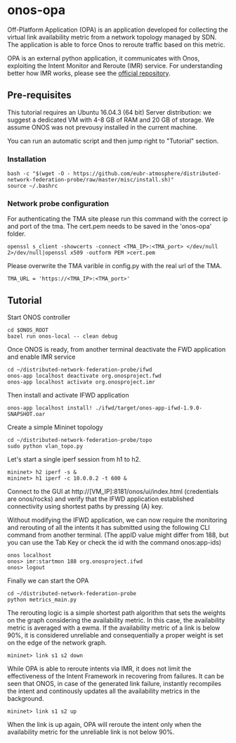 # onos-opa
Off-Platform Application (OPA) is an application developed for collecting the virtual link availability metric from a network topology managed by SDN. The application is able to force Onos to reroute traffic based on this metric.

OPA is an external python application, it communicates with Onos, exploiting the Intent Monitor and Reroute (IMR) service. For understanding better how IMR works, please see the [official repository](https://github.com/ANTLab-polimi/onos-opa-example).

## Pre-requisites

This tutorial requires an Ubuntu 16.04.3 (64 bit) Server distribution: we suggest a dedicated VM with 4-8 GB of RAM and 20 GB of storage. We assume ONOS was not prevousy installed in the current machine.

You can run an automatic script  and then jump right to "Tutorial" section.

### Installation
```
bash -c "$(wget -O - https://github.com/eubr-atmosphere/distributed-network-federation-probe/raw/master/misc/install.sh)"
source ~/.bashrc
```

### Network probe configuration
For authenticating the TMA site please run this command with the correct ip and port of the tma. The cert.pem needs to be saved in the 'onos-opa' folder.
```
openssl s_client -showcerts -connect <TMA_IP>:<TMA_port> </dev/null 2>/dev/null|openssl x509 -outform PEM >cert.pem
```
Please overwrite the TMA varible in config.py with the real url of the TMA.
```
TMA_URL = 'https://<TMA_IP>:<TMA_port>'
```

## Tutorial

Start ONOS controller
```
cd $ONOS_ROOT
bazel run onos-local -- clean debug
```
Once ONOS is ready, from another terminal deactivate the FWD application and enable IMR service
```
cd ~/distributed-network-federation-probe/ifwd
onos-app localhost deactivate org.onosproject.fwd
onos-app localhost activate org.onosproject.imr
```
Then install and activate IFWD application
```
onos-app localhost install! ./ifwd/target/onos-app-ifwd-1.9.0-SNAPSHOT.oar
```
Create a simple Mininet topology
```
cd ~/distributed-network-federation-probe/topo
sudo python vlan_topo.py
```
Let's start a single iperf session from h1 to h2.
```
mininet> h2 iperf -s &
mininet> h1 iperf -c 10.0.0.2 -t 600 &
```
Connect to the GUI at http://[VM_IP]:8181/onos/ui/index.html (credentials are onos/rocks) and verify that the IFWD application established connectivity using shortest paths by pressing (A) key.

Without modifying the IFWD application, we can now require the monitoring and rerouting of all the intents it has submitted using the following CLI command from another terminal. (The appID value might differ from 188, but you can use the Tab Key or check the id with the command onos:app-ids)
```
onos localhost
onos> imr:startmon 188 org.onosproject.ifwd
onos> logout
```
Finally we can start the OPA

```
cd ~/distributed-network-federation-probe
python metrics_main.py
```

The rerouting logic is a simple shortest path algorithm that sets the weights on the graph considering the availability metric. In this case, the availability metric is averaged with a ewma. If the availability metric of a link is below 90%, it is considered unreliable and consequentially a proper weight is set on the edge of the network graph.

```
mininet> link s1 s2 down
```
While OPA is able to reroute intents via IMR, it does not limit the effectiveness of the Intent Framework in recovering from failures. It can be seen that ONOS, in case of the generated link failure, instantly recompiles the intent and continously updates all the availability metrics in the background.

```
mininet> link s1 s2 up
```
When the link is up again, OPA will reroute the intent only when the availability metric for the unreliable link is not below 90%.
